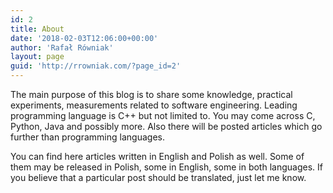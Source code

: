 ```yaml
---
id: 2
title: About
date: '2018-02-03T12:06:00+00:00'
author: 'Rafał Równiak'
layout: page
guid: 'http://rrowniak.com/?page_id=2'
---
```


The main purpose of this blog is to share some knowledge, practical experiments, measurements related to software engineering. Leading programming language is C++ but not limited to. You may come across C, Python, Java and possibly more. Also there will be posted articles which go further than programming languages.

You can find here articles written in English and Polish as well. Some of them may be released in Polish, some in English, some in both languages. If you believe that a particular post should be translated, just let me know.